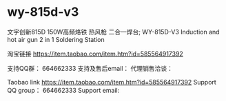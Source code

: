 # wy-815d-v3
文宇创新815D 150W高频烙铁 热风枪 二合一焊台; WY-815D-V3 Induction and hot air gun 2 in 1 Soldering Station

淘宝链接 https://item.taobao.com/item.htm?id=585564917392

支持QQ群： 664662333 
支持及售后email： 
代理销售洽谈：


Taobao link https://item.taobao.com/item.htm?id=585564917392
Support QQ group： 664662333
Support email:
